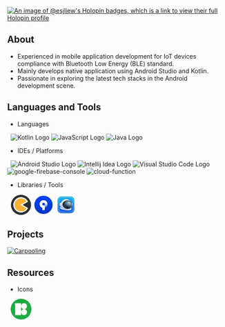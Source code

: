 [![An image of @esjliew's Holopin badges, which is a link to view their full Holopin profile](https://holopin.me/esjliew)](https://holopin.io/@esjliew)

<h2> About </h2>

- Experienced in mobile application development for IoT devices compliance 
with Bluetooth Low Energy (BLE) standard. 
- Mainly develops native application using Android Studio and Kotlin. 
- Passionate in exploring the latest tech stacks in the Android development scene.

<h2> Languages and Tools </h2>

<!--
| Languages                      | IDEs / Platforms                                   | Libraries / Tools                                            |
|--------------------------------|----------------------------------------------------|--------------------------------------------------------------|
| ![icon][1]![icon][2]![icon][3] | ![icon][4]![icon][5]![icon][6]![icon][7]![icon][8] | <img height="48" src="./assets/icons/source_tree_logo.png"/> |

[1]: https://img.icons8.com/color/48/4a90e2/kotlin
[2]: https://img.icons8.com/color/48/4a90e2/javascript
[3]: https://img.icons8.com/color/48/4a90e2/java-coffee-cup-logo--v1.png

[4]: https://img.icons8.com/color/48/4a90e2/android-studio
[5]: https://img.icons8.com/color/48/4a90e2/intellij-idea
[6]: https://img.icons8.com/color/48/4a90e2/visual-studio-code-2019.png
[7]: https://img.icons8.com/color/48/google-firebase-console.png
[8]: https://img.icons8.com/color/48/cloud-function.png

[9]: ./assets/icons/proxyman_logo.png
-->

- Languages

<p>
&nbsp;
<img src="https://img.icons8.com/color/48/4a90e2/kotlin" alt="Kotlin Logo"/>
<img src="https://img.icons8.com/color/48/4a90e2/javascript" alt="JavaScript Logo"/>
<img src="https://img.icons8.com/color/48/4a90e2/java-coffee-cup-logo--v1.png" alt="Java Logo"/>
</p>

- IDEs / Platforms

<p>
&nbsp;
<img src="https://img.icons8.com/color/48/4a90e2/android-studio" alt="Android Studio Logo"/>
<img src="https://img.icons8.com/color/48/4a90e2/intellij-idea" alt="Intellij Idea Logo"/>
<img src="https://img.icons8.com/color/48/4a90e2/visual-studio-code-2019.png" alt="Visual Studio Code Logo"/>
<img width="48" height="48" src="https://img.icons8.com/color/48/google-firebase-console.png" alt="google-firebase-console"/>
<img width="48" height="48" src="https://img.icons8.com/color/48/cloud-function.png" alt="cloud-function"/>
</p>

- Libraries / Tools

&nbsp;
[<img src="./assets/icons/koin_logo.png" alt="Koin Logo" height="48" width="48">](https://insert-koin.io/)
[<img src="./assets/icons/source_tree_logo.png" alt="SourceTree Logo" height="48" width="48">](https://www.sourcetreeapp.com/)
[<img src="./assets/icons/proxyman_logo.png" alt="Proxyman Logo" height="48" width="48">](https://proxyman.io/)

<h2> Projects </h2>

[![Carpooling](https://github-readme-stats.vercel.app/api/pin/?username=es-jliew&repo=carpooling-model-netlogo&show_owner=true&theme=react)](https://github.com/es-jliew/carpooling-model-netlogo)



<h2> Resources </h2>

- Icons

&nbsp;
[<img src="./assets/icons/icons8_logo.png" alt="Koin Logo" height="48" width="48">](https://icons8.com/)

<!--
**es-jliew/es-jliew** is a ✨ _special_ ✨ repository because its `README.md` (this file) appears on your GitHub profile.

Here are some ideas to get you started:

- 🔭 I’m currently working on ...
- 🌱 I’m currently learning ...
- 👯 I’m looking to collaborate on ...
- 🤔 I’m looking for help with ...
- 💬 Ask me about ...
- 📫 How to reach me: ...
- 😄 Pronouns: ...
- ⚡ Fun fact: ...
- 👋
-->
